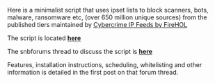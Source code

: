 Here is a minimalist script that uses ipset lists to block scanners, bots, malware, ransomware etc, (over 650 million unique sources) from the published tiers maintained by [Cybercrime IP Feeds by FireHOL](http://iplists.firehol.org/)

The script is located [**here**](https://raw.githubusercontent.com/shounak-de/misc-scripts/master/ya-malware-block.sh)

The snbforums thread to discuss the script is [**here**](https://www.snbforums.com/threads/yet-another-malware-block-script-using-ipset-v4-and-v6.38935/)

Features, installation instructions, scheduling, whitelisting and other information is detailed in the first post on that forum thread.
